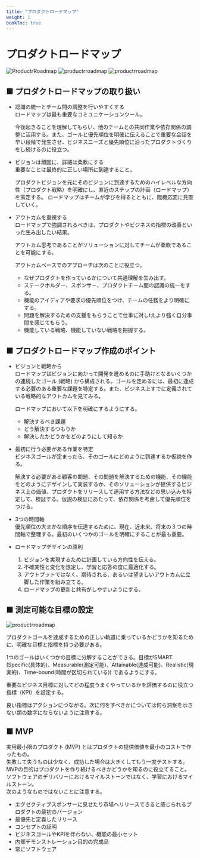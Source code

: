 ```yaml
---
title: "プロダクトロードマップ"
weight: 1
bookToc: true
---
```


# プロダクトロードマップ

![ProductrRoadmap](../ProductRoadmap.png)
![productrroadmap](../productroadmap2.png) 
![productrroadmap](../productroadmap3.png) 

## ■ プロダクトロードマップの取り扱い
- 認識の統一とチーム間の調整を行いやすくする  
    ロードマップは最も重要なコミュニケーションツール。

    今後起きることを理解してもらい、他のチームとの共同作業や依存関係の調整に活用する。また、ゴールと優先順位を明確に伝えることで重要な会話を早い段階で発生させ、ビジネスニーズと優先順位に沿ったプロダクトづくりをし続けるのに役立つ。

- ビジョンは頑固に、詳細は柔軟にする  
    重要なことは最終的に正しい場所に到達すること。

    プロダクトビジョンを元にそのビジョンに到達するためのハイレベルな方向性（プロダクト戦略）を明確にし、直近のステップの計画（ロードマップ）を策定する。
    ロードマップはチームが学びを得るとともに、臨機応変に見直していく。
- アウトカムを重視する  
    ロードマップで強調されるべきは、プロダクトやビジネスの指標の改善といった生み出したい結果。  

    アウトカム思考であることがソリューションに対してチームが柔軟であることを可能にする。
    
    アウトカムベースでのアプローチは次のことに役立つ。
    
    - なぜプロダクトを作っているかについて共通理解を生み出す。
    - ステークホルダー、スポンサー、プロダクトチーム間の認識の統一をする。
    - 機能のアイディアや要求の優先順位をつけ、チームの任務をより明確にする。
    - 問題を解決するための支援をもらうことで仕事に対しtえより強く自分事間を感じてもらう。
    - 機能している戦略、機能していない戦略を把握する。


## ■ プロダクトロードマップ作成のポイント
- ビジョンと戦略から  
    ロードマップはビジョンに向かって開発を進めるのに手助けとなるいくつかの連続したゴール (戦略) から構成される。ゴールを定めるには、最初に達成する必要のある重要な課題を特定する。また、ビジネス上すでに定義されている戦略的なアウトカムを見てみる。
    
    ロードマップにおいて以下を明確にするようにする。
    
    - 解決するべき課題
    - どう解決するつもりか
    - 解決したかどうかをどのようにして知るか

- 最初に行う必要がある作業を特定  
    ビジネスゴールが定まったら、そのゴールにどのように到達するか仮説を作る。  

    解決する必要がある顧客の問題、その問題を解決するための機能、その機能をどのようにデザインして実装するか、そのソリューションが提供するビジネス上の価値、プロダクトをリリースして運用する方法などの思い込みを特定して、検証する。仮説の検証にあたって、依存関係を考慮して優先順位をつける。

- 3つの時間軸  
    優先順位の大まかな順序を伝達するために、現在、近未来、将来の３つの時間軸で整理する。最初のいくつかのゴールを明確にすることが最も重要。

- ロードマップデザインの原則
    1. ビジョンを実現するために計画している方向性を伝える。
    1. 不確実性と変化を想定し、学習と応答の度に最適化する。
    1. アウトプットではなく、期待される、あるいは望ましいアウトカムに立脚した作業を組み立てる。
    1. ロードマップの更新と共有がしやすいようにする。

## ■ 測定可能な目標の設定
![productrroadmap](../productroadmap4.png) 

プロダクトゴールを達成するための正しい軌道に乗っているかどうかを知るために、明確な目標と指標を持つ必要がある。  

1つのゴールはいくつかの目標に分解することができる。目標がSMART (Specific(具体的)、Measurable(測定可能)、Attainable(達成可能)、Realistic(現実的)、Time-bound(時間が区切られている)) であるようにする。  

重要なビジネス目標に対してどの程度うまくやっているかを評価するのに役立つ指標（KPI）を設定する。  

良い指標はアクションにつながる。次に何をすべきかについては何ら洞察を示さない類の数字にならないように注意する。

## ■ MVP
実用最小限のプロダクト (MVP) とはプロダクトの提供価値を最小のコストで作ったもの。  
失敗して失うものは少なく、成功した場合は大きくしてもう一度テストする。  
MVPの目的はプロダクトを作り続けるべきかどうかを知るのに役立てること。  
ソフトウェアのデリバリーにおけるマイルストーンではなく、学習におけるマイルストーン。  
次のようなものではないことに注意する。
- エグゼクティブスポンサーに見せたり市場へリリースできると感じられるプロダクトの最初のバージョン
- 最優先と定義したリリース
- コンセプトの証明
- ビジネスゴールやKPIを伴わない、機能の最小セット
- 内部デモンストレーション目的の完成品
- 常にソフトウェア

